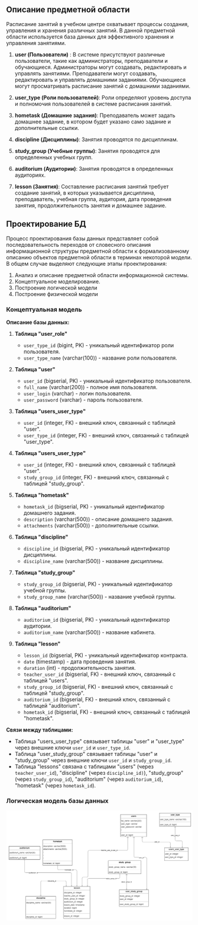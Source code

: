 ## Описание предметной области

Расписание занятий в учебном центре охватывает процессы создания, управления и хранения различных занятий. В данной предметной области используется база данных для эффективного хранения и управления занятиями.

1. **user (Пользователи)** : В системе присутствуют различные пользователи, такие как администраторы, преподаватели и обучающиеся. Администраторы могут создавать, редактировать и управлять занятиями. Преподаватели могут создавать, редактировать и управлять домашними заданиями. Обучающиеся могут просматривать расписание занятий с домашними заданиями.

2. **user_type (Роли пользователей)**: Роли определяют уровень доступа и полномочия пользователей в системе расписания занятий.
     
3. **hometask (Домашние задания)**: Преподаватель может задать домашнее задание, в котором будет указано само задание и дополнительные ссылки.
   
4. **discipline (Дисциплины)**: Занятия проводятся по дисциплинам.
   
5. **study_group (Учебные группы)**: Занятия проводятся для определенных учебных групп.
   
6. **auditorium (Аудитории)**: Занятия проводятся в определенных аудиториях.

7. **lesson (Занятия)**: Составление расписания занятий требует создание занятий, в которых указывается дисциплина, преподаватель, учебная группа, аудитория, дата проведения занятия, продолжительность занятия и домашнее задание.


## Проектирование БД
Процесс проектирования базы данных представляет собой последовательность переходов от словесного описания информационной структуры предметной области к
формализованному описанию объектов предметной области в терминах некоторой модели. В общем случае выделяют следующие этапы проектирования:
1. Анализ и описание предметной области информационной системы.
2. Концептуальное моделирование.
3. Построение логической модели
4. Построение физической модели

### Концептуальная модель
**Описание базы данных:**

1.  **Таблица "user_role"**
    
    *   `user_type_id` (bigint, PK) - уникальный идентификатор роли пользователя.
    *   `user_type_name` (varchar(100)) - название роли пользователя.
2.  **Таблица "user"**
    
    *   `user_id` (bigserial, PK) - уникальный идентификатор пользователя.
    *   `full_name` (varchar(200)) - полное имя пользователя.
    *   `user_login` (varchar) - логин пользователя.
    *   `user_password` (varchar) - пароль пользователя.
3.  **Таблица "users_user_type"**
    
    *   `user_id` (integer, FK) - внешний ключ, связанный с таблицей "user".
    *   `user_type_id` (integer, FK) - внешний ключ, связанный с таблицей "user_type".
  
3.  **Таблица "users_user_type"**
    
    *   `user_id` (integer, FK) - внешний ключ, связанный с таблицей "user".
    *   `study_group_id` (integer, FK) - внешний ключ, связанный с таблицей "study_group".

4.  **Таблица "hometask"**
    
    *   `hometask_id` (bigserial, PK) - уникальный идентификатор домашнего задания.
    *   `description` (varchar(500)) - описание домашнего задания.
    *   `attachments` (varchar(500)) - дополнительные ссылки.
  
5.  **Таблица "discipline"**
    
    *   `discipline_id` (bigserial, PK) - уникальный идентификатор дисциплины.
    *   `discipline_name` (varchar(500)) - название дисциплины.
  
6.  **Таблица "study_group"**
    
    *   `study_group_id` (bigserial, PK) - уникальный идентификатор учебной группы.
    *   `study_group_name` (varchar(500)) - название учебной группы.
  
7.  **Таблица "auditorium"**
    
    *   `auditorium_id` (bigserial, PK) - уникальный идентификатор аудитории.
    *   `auditorium_name` (varchar(500)) - название кабинета.

8.  **Таблица "lesson"**
    
    *   `lesson_id` (bigserial, PK) - уникальный идентификатор контракта.
    *   `date` (timestamp) - дата проведения занятия.
    *   `duration` (int) - продолжительность занятия.
    *   `teacher_user_id` (bigserial, FK) - внешний ключ, связанный с таблицей "users".
    *   `study_group_id` (bigserial, FK) - внешний ключ, связанный с таблицей "study_group".
    *   `auditorium_id` (bigserial, FK) - внешний ключ, связанный с таблицей "auditorium".
    *   `hometask_id` (bigserial, FK) - внешний ключ, связанный с таблицей "hometask".

**Связи между таблицами:**

*   Таблица "users_user_type" связывает таблицы "user" и "user_type" через внешние ключи `user_id` и `user_type_id`.
*   Таблица "user_study_group" связывает таблицы "user" и "study_group" через внешние ключи `user_id` и `study_group_id`.
*   Таблица "lessons" связана с таблицами "users" (через `teacher_user_id`), "discipline" (через `discipline_id)`), "study_group" (через `study_group_id`), "auditorium" (через `auditorium_id`), "hometask" (через `hometask_id`).
### Логическая модель базы данных
![Alt text](assets/README/schedule-service.drawio.png)
